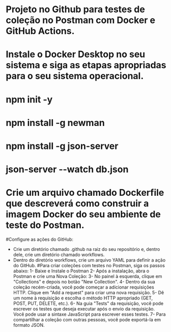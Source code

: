 # Projeto no Github para testes de coleção no Postman com Docker e GitHub Actions.
# Instale o Docker Desktop no seu sistema e siga as etapas apropriadas para o seu sistema operacional.
# npm init -y
# npm install -g newman
# npm install -g json-server
# json-server --watch db.json
# Crie um arquivo chamado Dockerfile que descreverá como construir a imagem Docker do seu ambiente de teste do Postman.
#Configure as ações do GitHub:
- Crie um diretório chamado .github na raiz do seu repositório e, dentro dele, crie um diretório chamado workflows.
- Dentro do diretório workflows, crie um arquivo YAML para definir a ação do GitHub.
#Para criar coleções com testes no Postman, siga os passos abaixo:
1- Baixe e Instale o Postman
2- Após a instalação, abra o Postman e crie uma Nova Coleção:
3- No painel à esquerda, clique em "Collections" e depois no botão "New Collection".
4- Dentro da sua coleção recém-criada, você pode começar a adicionar requisições HTTP. Clique em "Add a request" para criar uma nova requisição.
5- Dê um nome à requisição e escolha o método HTTP apropriado (GET, POST, PUT, DELETE, etc.).
6- Na guia "Tests" da requisição, você pode escrever os testes que deseja executar após o envio da requisição. Você pode usar a sintaxe JavaScript para escrever esses testes.
7- Para compartilhar a coleção com outras pessoas, você pode exportá-la em formato JSON.




